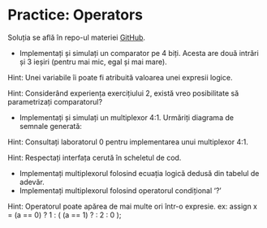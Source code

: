 # Practice: Operators

  Soluția se află în repo-ul materiei [GitHub](https://github.com/cs-pub-ro/computer-architecture/tree/main/chapters/verilog/operators/drills/tasks). 

 - Implementați și simulați un comparator pe 4 biți. Acesta are două intrări și 3 ieșiri (pentru mai mic, egal și mai mare).

Hint: Unei variabile îi poate fi atribuită valoarea unei expresii logice.

Hint: Considerând experiența exercițiului 2, există vreo posibilitate să parametrizați comparatorul?

 - Implementați și simulați un multiplexor 4:1. Urmăriți diagrama de semnale generată:

Hint: Consultați laboratorul 0 pentru implementarea unui multiplexor 4:1.

Hint: Respectați interfața cerută în scheletul de cod.
   - Implementați multiplexorul folosind ecuația logică dedusă din tabelul de adevăr.
   - Implementați multiplexorul folosind operatorul condițional ‘?’
   
Hint: Operatorul poate apărea de mai multe ori într-o expresie. ex: assign x = (a == 0) ? 1 : ( (a == 1) ? : 2 : 0 );